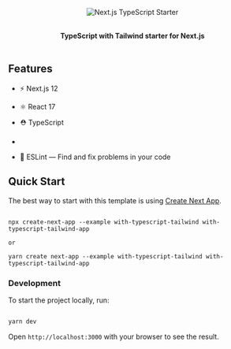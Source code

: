 
<p  align="center">

<img  src="https://res.cloudinary.com/ddcg0rzlo/image/upload/v1640340715/nextjs-tailwind-typescript-banner_vslgq4.png"  alt="Next.js TypeScript Starter">

</p>

  

<br />

  

<div  align="center"><strong>TypeScript with Tailwind starter for Next.js</strong></div>

  

<br />

  

## Features

  

- ⚡️ Next.js 12

- ⚛️ React 17

- ⛑ TypeScript
- <img src="https://res.cloudinary.com/ddcg0rzlo/image/upload/v1640341222/tailwindcss_nzwqt7.svg" width="" height="16" />
- 📏 ESLint — Find and fix problems in your code
  

## Quick Start

  

The best way to start with this template is using [Create Next App](https://nextjs.org/docs/api-reference/create-next-app).

  

```

npx create-next-app --example with-typescript-tailwind with-typescript-tailwind-app

or

yarn create next-app --example with-typescript-tailwind with-typescript-tailwind-app

```

  

### Development

  

To start the project locally, run:

  

```bash

yarn dev

```

  

Open `http://localhost:3000` with your browser to see the result.

 

  

